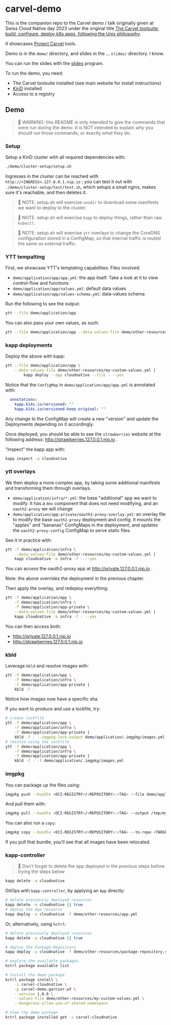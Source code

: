 # carvel-demo

This is the companion repo to the Carvel demo / talk originally given at Swiss Cloud Native day 2023
under the original title
[The Carvel toolsuite: build, configure, deploy k8s apps, following the Unix philosophy](https://cloudnativeday.ch/sessions/458712).

It showcases [Project Carvel](https://carvel.dev/) tools.

Demo is in the `demo/` directory, and slides in the ... `slides/` directory. I know.

You can run the slides with the [slides](https://github.com/maaslalani/slides) program.

To run the demo, you need:
- The Carvel toolsuite installed (see main website for install instructions)
- [KinD](https://kind.sigs.k8s.io/) installed
- Access to a registry

## Demo

> 🚨 WARNING: this README is only intended to give the commands that were run during the demo.
> It is NOT intended to explain _why_ you should run those commands, or exactly _what_ they do.

### Setup

Setup a KinD cluster with all required dependencies with:

```bash
./demo/cluster-setup/setup.sh
```

Ingresses in the cluster can be reached with `http://<INGRESS>.127.0.0.1.nip.io` ; you can test it
out with `./demo/cluster-setup/test/test.sh`, which setups a small nginx, makes sure it's reachable,
and then deletes it.

>  NOTE: setup.sh will exercise `vendir` to download some manifests we want to deploy to the
> cluster.

>  NOTE: setup.sh will exercise `kapp` to deploy things, rather than raw `kubectl`.

>  NOTE: setup.sh will exercise `ytt` overlays to change the CoreDNS configuration stored in a
> ConfigMap, so that internal traffic is routed the same as external traffic.


### YTT tempalting

First, we showcase YTT's templating capabilities. Files involved:
- `demo/application/app/app.yml`: the app itself. Take a look at it to view control-flow and
  functions
- `demo/application/app/values.yml`: default data values
- `demo/application/app/values-schema.yml`: data-values schema

Run the following to see the output:

```bash
ytt --file demo/application/app
```

You can also pass your own values, as such:

```bash
ytt --file demo/application/app --data-values-file demo/other-resources/my-custom-values.yml
```

### kapp deployments

Deploy the above with kapp:


```bash
ytt --file demo/application/app \
    --data-values-file demo/other-resources/my-custom-values.yml |
        kapp deploy --app cloudnative --file - --yes
```

Notice that the `ConfigMap` in `demo/application/app/app.yml` is annotated with:

```yaml
  annotations:
    kapp.k14s.io/versioned: ""
    kapp.k14s.io/versioned-keep-original: ""
```

Any change to the ConfigMap will create a new "version" and update the Deployments depending on it
accordingly.

Once deployed, you should be able to see the `strawberries` website at the following address:
http://strawberries.127.0.0.1.nip.io .

"Inspect" the kapp app with:

```bash
kapp inspect -a cloudnative
```

### ytt overlays

We then deploy a more complex app, by taking some additional manifests and transforming them through
overlays.

- `demo/application/infra/*.yml`: the base "additional" app we want to modify. It has a `dex`
  component that does not need modifying, and an `oauth2-proxy` we will change
- `demo/application/app-private/oauth2-proxy-overlay.yml`: an overlay file to modify the base
  `oauth2-proxy` deployment and config. It mounts the "apples" and "bananas" ConfigMaps in the
  deployment, and updates the `oauth2-proxy-config` ConfigMap to serve static files.

See it in practice with:

```bash
ytt -f demo/application/infra \
    --data-values-file demo/other-resources/my-custom-values.yml |
    kapp cloudnative -a infra -f - --yes
```

You can access the oauth2-proxy app at http://private.127.0.0.1.nip.io .

Note: the above overrides the deployment in the previous chapter.

Then apply the overlay, and redeploy everything:

```bash
ytt -f demo/application/app \
    -f demo/application/infra \
    -f demo/application/app-private \
    --data-values-file demo/other-resources/my-custom-values.yml |
    kapp cloudnative -a infra -f - --yes
```

You can then access both:
- http://private.127.0.0.1.nip.io
- http://strawberries.127.0.0.1.nip.io


### kbld

Leverage `kbld` and resolve images with:

```bash
ytt -f demo/application/app \
    -f demo/application/infra \
    -f demo/application/app-private |
    kbld -f -
```

Notice how images now have a specific sha.

If you want to produce and use a lockfile, try:

```bash
# create lockfile
ytt -f demo/application/app \
    -f demo/application/infra \
    -f demo/application/app-private |
    kbld -f - --imgpkg-lock-output demo/application/.imgpkg/images.yml
# resolve using the lockfile
ytt -f demo/application/app \
    -f demo/application/infra \
    -f demo/application/app-private |
    kbld -f - -f demo/application/.imgpkg/images.yml
```

### imgpkg

You can package up the files using:

```bash
imgpkg push --bundle <OCI-REGISTRY>/<REPOSITORY>:<TAG> --file demo/application
```

And pull them with:

```bash
imgpkg pull --bundle <OCI-REGISTRY>/<REPOSITORY>:<TAG> --output /tmp/my-imgpkg-bundle
```

You can also run a `copy`:

```bash
imgpkg copy --bundle <OCI-REGISTRY>/<REPOSITORY>:<TAG> --to-repo <TARGET-OCI-REGISTRY>/<REPOSITORY>
```

If you pull that bundle, you'll see that all images have been relocated.


### kapp-controller

> 🚨 Don't forget to delete the app deployed in the previous steps before trying the steps below

```bash
kapp delete -a cloudnative
```

GitOps with `kapp-controller`, by applying an `App` directly:

```bash
# delete previously deployed resources
kapp delete -a cloudnative || true
# deploy the App resource
kapp deploy -a cloudnative -f demo/other-resources/app.yml
```

Or, alternatively, using `kctrl`:

```bash
# delete previously deployed resources
kapp delete -a cloudnative || true

# deploy the Package-Repository
kapp deploy -a cloudnative -f demo/other-resources/package-repository.yml

# explore the available packages
kctrl package available list

# Install the demo package
kctrl package install \
    -i carvel-cloudnative \
    -p carvel-demo.garnier.wf \
    --version 1.0.0 \
    --values-file demo/other-resources/my-custom-values.yml \
    --dangerous-allow-use-of-shared-namespace

# View the demo package
kctrl package installed get -i carvel-cloudnative
```

